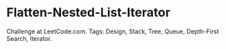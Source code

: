 # Flatten-Nested-List-Iterator
Challenge at LeetCode.com. Tags: Design, Stack, Tree, Queue, Depth-First Search, Iterator.
